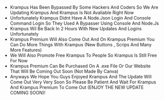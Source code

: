 - Krampus Has Been Bypassed By Some Hackers And Coders So We Are Updating Krampus And Krampus Is Not Avaliable Right Now
- Unfortunately Krampus Didnt Have A Node.Json Login And Console Command Login So They Used A Bypasser Using Console And Node.Js
- Krampus Wil Be Back In 2 Hours With New Updates And Logins Unfortunately
- Krampus Premium Will Also Come Out And On Krampus Premium You Can Do More Things With Krampus (New Buttons , Scrips And Many More Features)
- We Will Also Promote Free Krampus To People So Krampus Is Still Free For Now
- Krampus Premium Can Be Purchased On A .exe File Or Our Website That Will Be Coming Out Soon (Not Made By Canva)
- Anyways We Hope You Guys Enjoyed Krampus And The Update Will Come Out Very Very Soon So Please Be Patient And Wait For Krampus And Krampus Premium To Come Out (ENJOY THE NEW UPDATE COMING SOON)!
